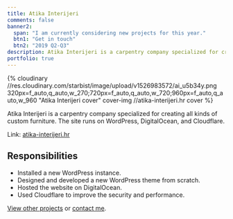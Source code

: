```yaml
---
title: Atika Interijeri
comments: false
banner2:
  span: "I am currently considering new projects for this year."
  btn1: "Get in touch"
  btn2: "2019 Q2-Q3"
description: Atika Interijeri is a carpentry company specialized for creating all kinds of custom furniture. The site runs on WordPress, DigitalOcean, and Cloudflare.
portfolio: true
---
```


{% cloudinary //res.cloudinary.com/starbist/image/upload/v1526983572/ai_u5b34y.png 320px=f_auto,q_auto,w_270;720px=f_auto,q_auto,w_720;960px=f_auto,q_auto,w_960 "Atika Interijeri cover" cover-img //atika-interijeri.hr cover %}

Atika Interijeri is a carpentry company specialized for creating all kinds of custom furniture. The site runs on WordPress, DigitalOcean, and Cloudflare.

Link: [atika-interijeri.hr](//atika-interijeri.hr)

## Responsibilities

- Installed a new WordPress instance.
- Designed and developed a new WordPress theme from scratch.
- Hosted the website on DigitalOcean.
- Used Cloudflare to improve the security and performance.

[View other projects](/portfolio/) or [contact me](/about-me/).
